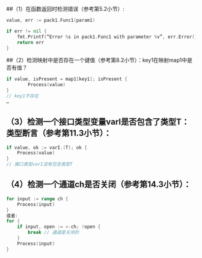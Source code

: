 ##（1）在函数返回时检测错误（参考第5.2小节）:
```go
value, err := pack1.Func1(param1)

if err != nil {
    fmt.Printf(“Error %s in pack1.Func1 with parameter %v”, err.Error(), param1)
    return err
}
```


##（2）检测映射中是否存在一个键值（参考第8.2小节）：key1在映射map1中是否有值？
```go
if value, isPresent = map1[key1]; isPresent {
        Process(value)
}
// key1不存在
…
```


## （3）检测一个接口类型变量varI是否包含了类型T：类型断言（参考第11.3小节）：
```go
if value, ok := varI.(T); ok {
    Process(value)
}
// 接口类型varI没有包含类型T
```


## （4）检测一个通道ch是否关闭（参考第14.3小节）：
```go
for input := range ch {
    Process(input)
}
或者:
for {
    if input, open := <-ch; !open {
        break // 通道是关闭的
    }
    Process(input)
}
```
